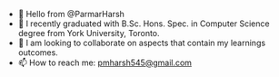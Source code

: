 - 👋 Hello from @ParmarHarsh
- 🌱 I recently graduated with B.Sc. Hons. Spec. in Computer Science degree from York University, Toronto.
- 💞️ I am looking to collaborate on aspects that contain my learnings outcomes.
- 📫 How to reach me: pmharsh545@gmail.com

<!---
ParmarHarsh/ParmarHarsh is a ✨ special ✨ repository because its `README.md` (this file) appears on your GitHub profile.
You can click the Preview link to take a look at your changes.
--->
